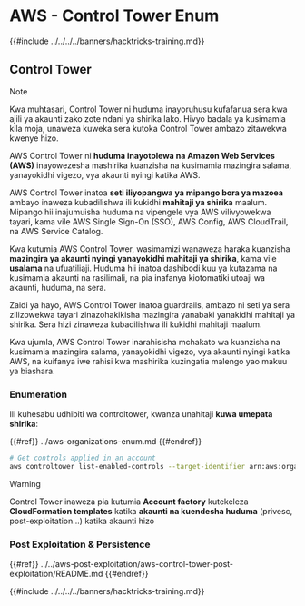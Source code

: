 # AWS - Control Tower Enum

{{#include ../../../../banners/hacktricks-training.md}}

## Control Tower

> [!NOTE]
> Kwa muhtasari, Control Tower ni huduma inayoruhusu kufafanua sera kwa ajili ya akaunti zako zote ndani ya shirika lako. Hivyo badala ya kusimamia kila moja, unaweza kuweka sera kutoka Control Tower ambazo zitawekwa kwenye hizo.

AWS Control Tower ni **huduma inayotolewa na Amazon Web Services (AWS)** inayowezesha mashirika kuanzisha na kusimamia mazingira salama, yanayokidhi vigezo, vya akaunti nyingi katika AWS.

AWS Control Tower inatoa **seti iliyopangwa ya mipango bora ya mazoea** ambayo inaweza kubadilishwa ili kukidhi **mahitaji ya shirika** maalum. Mipango hii inajumuisha huduma na vipengele vya AWS vilivyowekwa tayari, kama vile AWS Single Sign-On (SSO), AWS Config, AWS CloudTrail, na AWS Service Catalog.

Kwa kutumia AWS Control Tower, wasimamizi wanaweza haraka kuanzisha **mazingira ya akaunti nyingi yanayokidhi mahitaji ya shirika**, kama vile **usalama** na ufuatiliaji. Huduma hii inatoa dashibodi kuu ya kutazama na kusimamia akaunti na rasilimali, na pia inafanya kiotomatiki utoaji wa akaunti, huduma, na sera.

Zaidi ya hayo, AWS Control Tower inatoa guardrails, ambazo ni seti ya sera zilizowekwa tayari zinazohakikisha mazingira yanabaki yanakidhi mahitaji ya shirika. Sera hizi zinaweza kubadilishwa ili kukidhi mahitaji maalum.

Kwa ujumla, AWS Control Tower inarahisisha mchakato wa kuanzisha na kusimamia mazingira salama, yanayokidhi vigezo, vya akaunti nyingi katika AWS, na kuifanya iwe rahisi kwa mashirika kuzingatia malengo yao makuu ya biashara.

### Enumeration

Ili kuhesabu udhibiti wa controltower, kwanza unahitaji **kuwa umepata shirika**:

{{#ref}}
../aws-organizations-enum.md
{{#endref}}
```bash
# Get controls applied in an account
aws controltower list-enabled-controls --target-identifier arn:aws:organizations::<acc_id>:ou/<ou-id>
```
> [!WARNING]
> Control Tower inaweza pia kutumia **Account factory** kutekeleza **CloudFormation templates** katika **akaunti na kuendesha huduma** (privesc, post-exploitation...) katika akaunti hizo

### Post Exploitation & Persistence

{{#ref}}
../../aws-post-exploitation/aws-control-tower-post-exploitation/README.md
{{#endref}}

{{#include ../../../../banners/hacktricks-training.md}}
